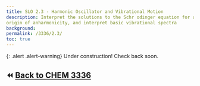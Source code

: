 ```yaml
---
title: SLO 2.3 - Harmonic Oscillator and Vibrational Motion
description: Interpret the solutions to the Schr odinger equation for a harmonic oscillator, understand the
origin of anharmonicity, and interpret basic vibrational spectra
background: 
permalink: /3336/2.3/
toc: true
---
```


{: .alert .alert-warning}
Under construction! Check back soon.

## :rewind: [Back to CHEM 3336](../)

